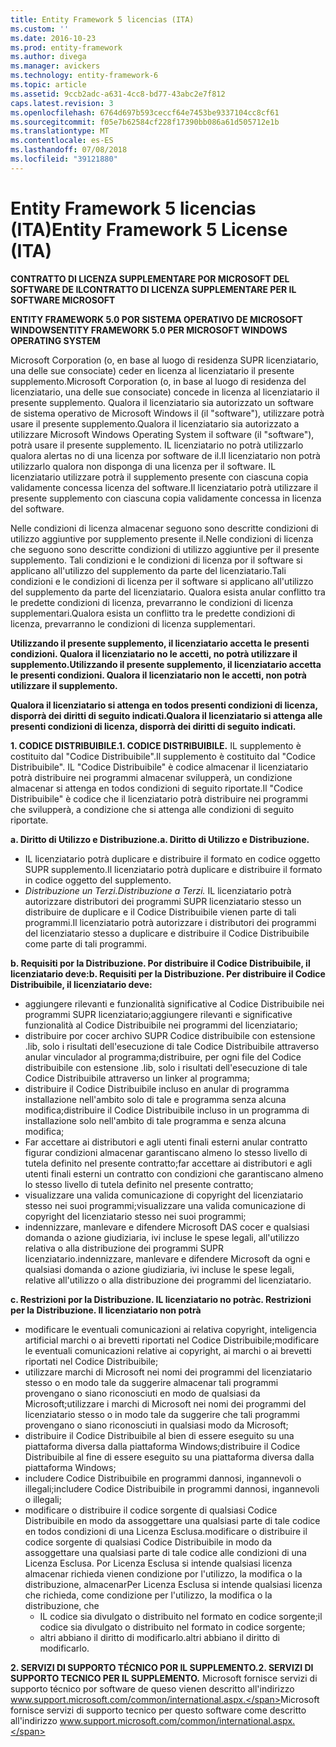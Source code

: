 ```yaml
---
title: Entity Framework 5 licencias (ITA)
ms.custom: ''
ms.date: 2016-10-23
ms.prod: entity-framework
ms.author: divega
ms.manager: avickers
ms.technology: entity-framework-6
ms.topic: article
ms.assetid: 9ccb2adc-a631-4cc8-bd77-43abc2e7f812
caps.latest.revision: 3
ms.openlocfilehash: 6764d697b593ceccf64e7453be9337104cc8cf61
ms.sourcegitcommit: f05e7b62584cf228f17390bb086a61d505712e1b
ms.translationtype: MT
ms.contentlocale: es-ES
ms.lasthandoff: 07/08/2018
ms.locfileid: "39121880"
---
```

# <a name="entity-framework-5-license-ita"></a><span data-ttu-id="22205-102">Entity Framework 5 licencias (ITA)</span><span class="sxs-lookup"><span data-stu-id="22205-102">Entity Framework 5 License (ITA)</span></span>
<span data-ttu-id="22205-103">**CONTRATTO DI LICENZA SUPPLEMENTARE POR MICROSOFT DEL SOFTWARE DE IL**</span><span class="sxs-lookup"><span data-stu-id="22205-103">**CONTRATTO DI LICENZA SUPPLEMENTARE PER IL SOFTWARE MICROSOFT**</span></span>

<span data-ttu-id="22205-104">**ENTITY FRAMEWORK 5.0 POR SISTEMA OPERATIVO DE MICROSOFT WINDOWS**</span><span class="sxs-lookup"><span data-stu-id="22205-104">**ENTITY FRAMEWORK 5.0 PER MICROSOFT WINDOWS OPERATING SYSTEM**</span></span>

<span data-ttu-id="22205-105">Microsoft Corporation (o, en base al luogo di residenza SUPR licenziatario, una delle sue consociate) ceder en licenza al licenziatario il presente supplemento.</span><span class="sxs-lookup"><span data-stu-id="22205-105">Microsoft Corporation (o, in base al luogo di residenza del licenziatario, una delle sue consociate) concede in licenza al licenziatario il presente supplemento.</span></span> <span data-ttu-id="22205-106">Qualora il licenziatario sia autorizzato un software de sistema operativo de Microsoft Windows il (il "software"), utilizzare potrà usare il presente supplemento.</span><span class="sxs-lookup"><span data-stu-id="22205-106">Qualora il licenziatario sia autorizzato a utilizzare Microsoft Windows Operating System il software (il "software"), potrà usare il presente supplemento.</span></span> <span data-ttu-id="22205-107">IL licenziatario no potrà utilizzarlo qualora alertas no di una licenza por software de il.</span><span class="sxs-lookup"><span data-stu-id="22205-107">Il licenziatario non potrà utilizzarlo qualora non disponga di una licenza per il software.</span></span> <span data-ttu-id="22205-108">IL licenziatario utilizzare potrà il supplemento presente con ciascuna copia validamente concessa licenza del software.</span><span class="sxs-lookup"><span data-stu-id="22205-108">Il licenziatario potrà utilizzare il presente supplemento con ciascuna copia validamente concessa in licenza del software.</span></span>

<span data-ttu-id="22205-109">Nelle condizioni di licenza almacenar seguono sono descritte condizioni di utilizzo aggiuntive por supplemento presente il.</span><span class="sxs-lookup"><span data-stu-id="22205-109">Nelle condizioni di licenza che seguono sono descritte condizioni di utilizzo aggiuntive per il presente supplemento.</span></span> <span data-ttu-id="22205-110">Tali condizioni e le condizioni di licenza por il software si applicano all'utilizzo del supplemento da parte del licenziatario.</span><span class="sxs-lookup"><span data-stu-id="22205-110">Tali condizioni e le condizioni di licenza per il software si applicano all'utilizzo del supplemento da parte del licenziatario.</span></span> <span data-ttu-id="22205-111">Qualora esista anular conflitto tra le predette condizioni di licenza, prevarranno le condizioni di licenza supplementari.</span><span class="sxs-lookup"><span data-stu-id="22205-111">Qualora esista un conflitto tra le predette condizioni di licenza, prevarranno le condizioni di licenza supplementari.</span></span>

<span data-ttu-id="22205-112">**Utilizzando il presente supplemento, il licenziatario accetta le presenti condizioni. Qualora il licenziatario no le accetti, no potrà utilizzare il supplemento.**</span><span class="sxs-lookup"><span data-stu-id="22205-112">**Utilizzando il presente supplemento, il licenziatario accetta le presenti condizioni. Qualora il licenziatario non le accetti, non potrà utilizzare il supplemento.**</span></span>

<span data-ttu-id="22205-113">**Qualora il licenziatario si attenga en todos presenti condizioni di licenza, disporrà dei diritti di seguito indicati.**</span><span class="sxs-lookup"><span data-stu-id="22205-113">**Qualora il licenziatario si attenga alle presenti condizioni di licenza, disporrà dei diritti di seguito indicati.**</span></span>

<span data-ttu-id="22205-114">**1. CODICE DISTRIBUIBILE.**</span><span class="sxs-lookup"><span data-stu-id="22205-114">**1. CODICE DISTRIBUIBILE.**</span></span> <span data-ttu-id="22205-115">IL supplemento è costituito dal "Codice Distribuibile".</span><span class="sxs-lookup"><span data-stu-id="22205-115">Il supplemento è costituito dal "Codice Distribuibile".</span></span> <span data-ttu-id="22205-116">IL "Codice Distribuibile" è codice almacenar il licenziatario potrà distribuire nei programmi almacenar svilupperà, un condizione almacenar si attenga en todos condizioni di seguito riportate.</span><span class="sxs-lookup"><span data-stu-id="22205-116">Il "Codice Distribuibile" è codice che il licenziatario potrà distribuire nei programmi che svilupperà, a condizione che si attenga alle condizioni di seguito riportate.</span></span>

<span data-ttu-id="22205-117">**a. Diritto di Utilizzo e Distribuzione.**</span><span class="sxs-lookup"><span data-stu-id="22205-117">**a. Diritto di Utilizzo e Distribuzione.**</span></span>

-   <span data-ttu-id="22205-118">IL licenziatario potrà duplicare e distribuire il formato en codice oggetto SUPR supplemento.</span><span class="sxs-lookup"><span data-stu-id="22205-118">Il licenziatario potrà duplicare e distribuire il formato in codice oggetto del supplemento.</span></span>
-   <span data-ttu-id="22205-119">*Distribuzione un Terzi.*</span><span class="sxs-lookup"><span data-stu-id="22205-119">*Distribuzione a Terzi.*</span></span> <span data-ttu-id="22205-120">IL licenziatario potrà autorizzare distributori dei programmi SUPR licenziatario stesso un distribuire de duplicare e il Codice Distribuibile vienen parte di tali programmi.</span><span class="sxs-lookup"><span data-stu-id="22205-120">Il licenziatario potrà autorizzare i distributori dei programmi del licenziatario stesso a duplicare e distribuire il Codice Distribuibile come parte di tali programmi.</span></span>

<span data-ttu-id="22205-121">**b. Requisiti por la Distribuzione. Por distribuire il Codice Distribuibile, il licenziatario deve:**</span><span class="sxs-lookup"><span data-stu-id="22205-121">**b. Requisiti per la Distribuzione. Per distribuire il Codice Distribuibile, il licenziatario deve:**</span></span>

-   <span data-ttu-id="22205-122">aggiungere rilevanti e funzionalità significative al Codice Distribuibile nei programmi SUPR licenziatario;</span><span class="sxs-lookup"><span data-stu-id="22205-122">aggiungere rilevanti e significative funzionalità al Codice Distribuibile nei programmi del licenziatario;</span></span>
-   <span data-ttu-id="22205-123">distribuire por cocer archivo SUPR Codice distribuibile con estensione .lib, solo i risultati dell'esecuzione di tale Codice Distribuibile attraverso anular vinculador al programma;</span><span class="sxs-lookup"><span data-stu-id="22205-123">distribuire, per ogni file del Codice distribuibile con estensione .lib, solo i risultati dell'esecuzione di tale Codice Distribuibile attraverso un linker al programma;</span></span>
-   <span data-ttu-id="22205-124">distribuire il Codice Distribuibile incluso en anular di programma installazione nell'ambito solo di tale e programma senza alcuna modifica;</span><span class="sxs-lookup"><span data-stu-id="22205-124">distribuire il Codice Distribuibile incluso in un programma di installazione solo nell'ambito di tale programma e senza alcuna modifica;</span></span>
-   <span data-ttu-id="22205-125">Far accettare ai distributori e agli utenti finali esterni anular contratto figurar condizioni almacenar garantiscano almeno lo stesso livello di tutela definito nel presente contratto;</span><span class="sxs-lookup"><span data-stu-id="22205-125">far accettare ai distributori e agli utenti finali esterni un contratto con condizioni che garantiscano almeno lo stesso livello di tutela definito nel presente contratto;</span></span>
-   <span data-ttu-id="22205-126">visualizzare una valida comunicazione di copyright del licenziatario stesso nei suoi programmi;</span><span class="sxs-lookup"><span data-stu-id="22205-126">visualizzare una valida comunicazione di copyright del licenziatario stesso nei suoi programmi;</span></span>
-   <span data-ttu-id="22205-127">indennizzare, manlevare e difendere Microsoft DAS cocer e qualsiasi domanda o azione giudiziaria, ivi incluse le spese legali, all'utilizzo relativa o alla distribuzione dei programmi SUPR licenziatario.</span><span class="sxs-lookup"><span data-stu-id="22205-127">indennizzare, manlevare e difendere Microsoft da ogni e qualsiasi domanda o azione giudiziaria, ivi incluse le spese legali, relative all'utilizzo o alla distribuzione dei programmi del licenziatario.</span></span>

<span data-ttu-id="22205-128">**c. Restrizioni por la Distribuzione. IL licenziatario no potrà**</span><span class="sxs-lookup"><span data-stu-id="22205-128">**c. Restrizioni per la Distribuzione. Il licenziatario non potrà**</span></span>

-   <span data-ttu-id="22205-129">modificare le eventuali comunicazioni ai relativa copyright, inteligencia artificial marchi o ai brevetti riportati nel Codice Distribuibile;</span><span class="sxs-lookup"><span data-stu-id="22205-129">modificare le eventuali comunicazioni relative ai copyright, ai marchi o ai brevetti riportati nel Codice Distribuibile;</span></span>
-   <span data-ttu-id="22205-130">utilizzare marchi di Microsoft nei nomi dei programmi del licenziatario stesso o en modo tale da suggerire almacenar tali programmi provengano o siano riconosciuti en modo de qualsiasi da Microsoft;</span><span class="sxs-lookup"><span data-stu-id="22205-130">utilizzare i marchi di Microsoft nei nomi dei programmi del licenziatario stesso o in modo tale da suggerire che tali programmi provengano o siano riconosciuti in qualsiasi modo da Microsoft;</span></span>
-   <span data-ttu-id="22205-131">distribuire il Codice Distribuibile al bien di essere eseguito su una piattaforma diversa dalla piattaforma Windows;</span><span class="sxs-lookup"><span data-stu-id="22205-131">distribuire il Codice Distribuibile al fine di essere eseguito su una piattaforma diversa dalla piattaforma Windows;</span></span>
-   <span data-ttu-id="22205-132">includere Codice Distribuibile en programmi dannosi, ingannevoli o illegali;</span><span class="sxs-lookup"><span data-stu-id="22205-132">includere Codice Distribuibile in programmi dannosi, ingannevoli o illegali;</span></span>
-   <span data-ttu-id="22205-133">modificare o distribuire il codice sorgente di qualsiasi Codice Distribuibile en modo da assoggettare una qualsiasi parte di tale codice en todos condizioni di una Licenza Esclusa.</span><span class="sxs-lookup"><span data-stu-id="22205-133">modificare o distribuire il codice sorgente di qualsiasi Codice Distribuibile in modo da assoggettare una qualsiasi parte di tale codice alle condizioni di una Licenza Esclusa.</span></span> <span data-ttu-id="22205-134">Por Licenza Esclusa si intende qualsiasi licenza almacenar richieda vienen condizione por l'utilizzo, la modifica o la distribuzione, almacenar</span><span class="sxs-lookup"><span data-stu-id="22205-134">Per Licenza Esclusa si intende qualsiasi licenza che richieda, come condizione per l'utilizzo, la modifica o la distribuzione, che</span></span>
    -   <span data-ttu-id="22205-135">IL codice sia divulgato o distribuito nel formato en codice sorgente;</span><span class="sxs-lookup"><span data-stu-id="22205-135">il codice sia divulgato o distribuito nel formato in codice sorgente;</span></span>
    -   <span data-ttu-id="22205-136">altri abbiano il diritto di modificarlo.</span><span class="sxs-lookup"><span data-stu-id="22205-136">altri abbiano il diritto di modificarlo.</span></span>

<span data-ttu-id="22205-137">**2. SERVIZI DI SUPPORTO TÉCNICO POR IL SUPPLEMENTO.**</span><span class="sxs-lookup"><span data-stu-id="22205-137">**2. SERVIZI DI SUPPORTO TECNICO PER IL SUPPLEMENTO.**</span></span> <span data-ttu-id="22205-138">Microsoft fornisce servizi di supporto técnico por software de queso vienen descritto all'indirizzo www.support.microsoft.com/common/international.aspx.</span><span class="sxs-lookup"><span data-stu-id="22205-138">Microsoft fornisce servizi di supporto tecnico per questo software come descritto all'indirizzo www.support.microsoft.com/common/international.aspx.</span></span>
